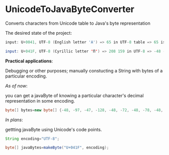 # UnicodeToJavaByteConverter
Converts characters from Unicode table to Java's byte representation

The desired state of the project:
```java
input: U+0041, UTF-8 (English letter 'A') => 65 in UTF-8 table => 65 is decimal representation of the letter.

input: U+041F, UTF-8 (Cyrillic letter 'П') => 208 159 in UTF-8 => -48 -97 is decimal representation of the letter;
```


**Practical applications**:

Debugging or other purposes; manually constucting a String with bytes of a particular encoding.

*As of now*: 

you can get a javaByte of knowing a particular character's decimal representation in some encoding. 

```java
byte[] bytes=new byte[] {-48, -97, -47, -128, -48, -72, -48, -78, -48, -75, -47, -126};
``` 
*In plans*: 

gettting javaByte using Unicode's code points.
```java
String encoding="UTF-8";

byte[] javaBytes=makeByte("U+041F", encoding);

```
